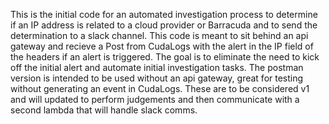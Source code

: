 This is the initial code for an automated investigation process to  determine if an IP address is related to a cloud provider or Barracuda and to send the determination to a slack channel. 
This code is meant to sit behind an api gateway and recieve a Post from CudaLogs with the alert in the IP field of the headers if an alert is triggered. The goal is to eliminate the need to kick off the initial alert and automate initial investigation tasks.
The postman version is intended to be used without an api gateway, great for testing without generating an event in CudaLogs.
These are to be considered v1 and will updated to perform judgements and then communicate with a second lambda that will handle slack comms.

